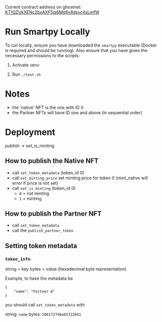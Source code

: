 Current contract address on ghostnet: [KT1QZUkXENc2bxAXF5ja6Mq6x8dsvc4sLmfW](https://better-call.dev/ghostnet/KT1QZUkXENc2bxAXF5ja6Mq6x8dsvc4sLmfW/operations)

# Run Smartpy Locally

To run locally, ensure you have downloaded the `smartpy` executable (Docker is required and should be running). Also ensure that you have given the necessary permissions to the scripts:


1. Activate venv

2. Run `./test.sh`

# Notes

- the 'native' NFT is the one with ID 0
- the Partner NFTs will have ID one and above (in sequential order)

# Deployment

publish -> set_is_minting

## How to publish the Native NFT

- call `set_token_metadata` (token_id 0)
- call `set_minting_price` set minting price for token 0 (mint_native will error if price is not set)
- call `set_is_minting` (token_id 0)
    - `0` = not minting
    - `1` = minting

## How to publish the Partner NFT

- call `set_token_metadata`
- call the `publish_partner_token`

## Setting token metadata

### `token_info`

string = key
bytes = value (hexadecimal byte representation)

Example, to have the metadata be

```
{
    "name": "Partner A"
}
```

you should call `set_token_metadata` with

string: `name`
bytes: `506172746e65722041`
